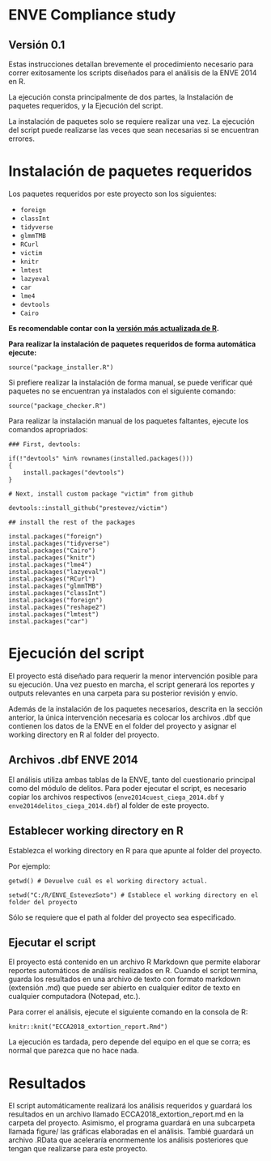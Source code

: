 # ENVE Compliance study

## Versión 0.1

Estas instrucciones detallan brevemente el procedimiento necesario para correr exitosamente los scripts diseñados para el análisis de la ENVE 2014 en R.

La ejecución consta principalmente de dos partes, la Instalación de paquetes requeridos, y la Ejecución del script.

La instalación de paquetes solo se requiere realizar una vez. La ejecución del script puede realizarse las veces que sean necesarias si se encuentran errores.

# Instalación de paquetes requeridos

Los paquetes requeridos por este proyecto son los siguientes:

- `foreign`
- `classInt`
- `tidyverse`
- `glmmTMB`
- `RCurl`
- `victim`
- `knitr`
- `lmtest`
- `lazyeval`
- `car`
- `lme4`
- `devtools`
- `Cairo`

**Es recomendable contar con la [versión más actualizada de R](https://cran.r-project.org).**

**Para realizar la instalación de paquetes requeridos de forma automática ejecute:**

```{r}
source("package_installer.R")
```

Si prefiere realizar la instalación de forma manual, se puede verificar qué paquetes no se encuentran ya instalados con el siguiente comando:

```{r}
source("package_checker.R")
```

Para realizar la instalación manual de los paquetes faltantes, ejecute los comandos apropriados:

```{r}
### First, devtools:

if(!"devtools" %in% rownames(installed.packages()))
{
    install.packages("devtools")
}

# Next, install custom package "victim" from github

devtools::install_github("prestevez/victim")

## install the rest of the packages

instal.packages("foreign")
instal.packages("tidyverse")
instal.packages("Cairo")
instal.packages("knitr")
instal.packages("lme4")
instal.packages("lazyeval")
instal.packages("RCurl")
instal.packages("glmmTMB")
instal.packages("classInt")
instal.packages("foreign")
instal.packages("reshape2")
instal.packages("lmtest")
instal.packages("car")
```

# Ejecución del script

El proyecto está diseñado para requerir la menor intervención posible para su ejecución. Una vez puesto en marcha, el script generará los reportes y outputs relevantes en una carpeta para su posterior revisión y envío.

Además de la instalación de los paquetes necesarios, descrita en la sección anterior, la única intervención necesaria es colocar los archivos .dbf que contienen los datos de la ENVE en el folder del proyecto y asignar el working directory en R al folder del proyecto.

## Archivos .dbf ENVE 2014

El análisis utiliza ambas tablas de la ENVE, tanto del cuestionario principal como del módulo de delitos. Para poder ejecutar el script, es necesario copiar los archivos respectivos (`enve2014cuest_ciega_2014.dbf` y `enve2014delitos_ciega_2014.dbf`) al folder de este proyecto.

## Establecer working directory en R

Establezca el working directory en R para que apunte al folder del proyecto.

Por ejemplo:

```{r}
getwd() # Devuelve cuál es el working directory actual.

setwd("C:/R/ENVE_EstevezSoto") # Establece el working directory en el folder del proyecto

```

Sólo se requiere que el path al folder del proyecto sea especificado.

## Ejecutar el script

El proyecto está contenido en un archivo R Markdown que permite elaborar reportes automáticos de análisis realizados en R. Cuando el script termina, guarda los resultados en una archivo de texto con formato markdown (extensión .md) que puede ser abierto en cualquier editor de texto en cualquier computadora (Notepad, etc.).

Para correr el análisis, ejecute el siguiente comando en la consola de R:

```
knitr::knit("ECCA2018_extortion_report.Rmd")
```

La ejecución es tardada, pero depende del equipo en el que se corra; es normal que parezca que no hace nada.

# Resultados

El script automáticamente realizará los análisis requeridos y guardará los resultados en un archivo llamado ECCA2018_extortion_report.md en la carpeta del proyecto. Asimismo, el programa guardará en una subcarpeta llamada figure/ las gráficas elaboradas en el análisis. Tambié guardará un archivo .RData que aceleraría enormemente los análisis posteriores que tengan que realizarse para este proyecto.
